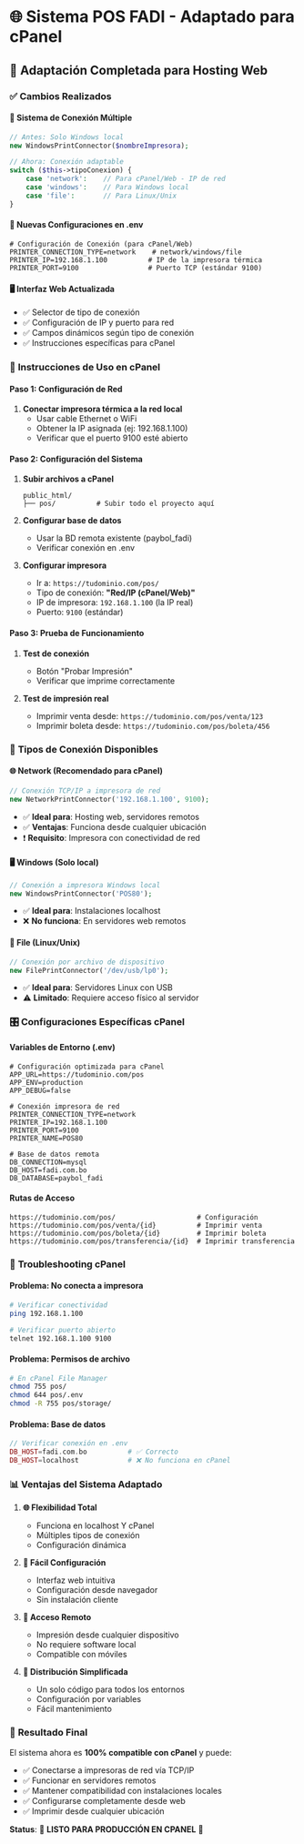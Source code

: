 # 🌐 Sistema POS FADI - Adaptado para cPanel

## 🎯 Adaptación Completada para Hosting Web

### ✅ **Cambios Realizados**

#### 📡 **Sistema de Conexión Múltiple**
```php
// Antes: Solo Windows local
new WindowsPrintConnector($nombreImpresora);

// Ahora: Conexión adaptable
switch ($this->tipoConexion) {
    case 'network':    // Para cPanel/Web - IP de red
    case 'windows':    // Para Windows local  
    case 'file':       // Para Linux/Unix
}
```

#### 🔧 **Nuevas Configuraciones en .env**
```env
# Configuración de Conexión (para cPanel/Web)
PRINTER_CONNECTION_TYPE=network    # network/windows/file
PRINTER_IP=192.168.1.100          # IP de la impresora térmica
PRINTER_PORT=9100                 # Puerto TCP (estándar 9100)
```

#### 🖥️ **Interfaz Web Actualizada**
- ✅ Selector de tipo de conexión
- ✅ Configuración de IP y puerto para red
- ✅ Campos dinámicos según tipo de conexión
- ✅ Instrucciones específicas para cPanel

### 🚀 **Instrucciones de Uso en cPanel**

#### **Paso 1: Configuración de Red**
1. **Conectar impresora térmica a la red local**
   - Usar cable Ethernet o WiFi
   - Obtener la IP asignada (ej: 192.168.1.100)
   - Verificar que el puerto 9100 esté abierto

#### **Paso 2: Configuración del Sistema**
1. **Subir archivos a cPanel**
   ```
   public_html/
   ├── pos/          # Subir todo el proyecto aquí
   ```

2. **Configurar base de datos**
   - Usar la BD remota existente (paybol_fadi)
   - Verificar conexión en .env

3. **Configurar impresora**
   - Ir a: `https://tudominio.com/pos/`
   - Tipo de conexión: **"Red/IP (cPanel/Web)"**
   - IP de impresora: `192.168.1.100` (la IP real)
   - Puerto: `9100` (estándar)

#### **Paso 3: Prueba de Funcionamiento**
1. **Test de conexión**
   - Botón "Probar Impresión"
   - Verificar que imprime correctamente

2. **Test de impresión real**
   - Imprimir venta desde: `https://tudominio.com/pos/venta/123`
   - Imprimir boleta desde: `https://tudominio.com/pos/boleta/456`

### 🔧 **Tipos de Conexión Disponibles**

#### 🌐 **Network (Recomendado para cPanel)**
```php
// Conexión TCP/IP a impresora de red
new NetworkPrintConnector('192.168.1.100', 9100);
```
- ✅ **Ideal para**: Hosting web, servidores remotos
- ✅ **Ventajas**: Funciona desde cualquier ubicación
- ❗ **Requisito**: Impresora con conectividad de red

#### 🖥️ **Windows (Solo local)**
```php
// Conexión a impresora Windows local
new WindowsPrintConnector('POS80');
```
- ✅ **Ideal para**: Instalaciones localhost
- ❌ **No funciona**: En servidores web remotos

#### 📁 **File (Linux/Unix)**
```php
// Conexión por archivo de dispositivo
new FilePrintConnector('/dev/usb/lp0');
```
- ✅ **Ideal para**: Servidores Linux con USB
- ⚠️ **Limitado**: Requiere acceso físico al servidor

### 🎛️ **Configuraciones Específicas cPanel**

#### **Variables de Entorno (.env)**
```env
# Configuración optimizada para cPanel
APP_URL=https://tudominio.com/pos
APP_ENV=production
APP_DEBUG=false

# Conexión impresora de red
PRINTER_CONNECTION_TYPE=network
PRINTER_IP=192.168.1.100
PRINTER_PORT=9100
PRINTER_NAME=POS80

# Base de datos remota
DB_CONNECTION=mysql
DB_HOST=fadi.com.bo
DB_DATABASE=paybol_fadi
```

#### **Rutas de Acceso**
```
https://tudominio.com/pos/                    # Configuración
https://tudominio.com/pos/venta/{id}          # Imprimir venta
https://tudominio.com/pos/boleta/{id}         # Imprimir boleta
https://tudominio.com/pos/transferencia/{id}  # Imprimir transferencia
```

### 🔧 **Troubleshooting cPanel**

#### **Problema: No conecta a impresora**
```bash
# Verificar conectividad
ping 192.168.1.100

# Verificar puerto abierto
telnet 192.168.1.100 9100
```

#### **Problema: Permisos de archivo**
```bash
# En cPanel File Manager
chmod 755 pos/
chmod 644 pos/.env
chmod -R 755 pos/storage/
```

#### **Problema: Base de datos**
```php
// Verificar conexión en .env
DB_HOST=fadi.com.bo          # ✅ Correcto
DB_HOST=localhost            # ❌ No funciona en cPanel
```

### 📊 **Ventajas del Sistema Adaptado**

1. **🌐 Flexibilidad Total**
   - Funciona en localhost Y cPanel
   - Múltiples tipos de conexión
   - Configuración dinámica

2. **🔧 Fácil Configuración**
   - Interfaz web intuitiva
   - Configuración desde navegador
   - Sin instalación cliente

3. **📱 Acceso Remoto**
   - Impresión desde cualquier dispositivo
   - No requiere software local
   - Compatible con móviles

4. **🚀 Distribución Simplificada**
   - Un solo código para todos los entornos
   - Configuración por variables
   - Fácil mantenimiento

### 🎯 **Resultado Final**

El sistema ahora es **100% compatible con cPanel** y puede:
- ✅ Conectarse a impresoras de red vía TCP/IP
- ✅ Funcionar en servidores remotos
- ✅ Mantener compatibilidad con instalaciones locales
- ✅ Configurarse completamente desde web
- ✅ Imprimir desde cualquier ubicación

**Status**: 🌟 **LISTO PARA PRODUCCIÓN EN CPANEL** 🌟
